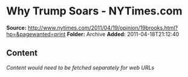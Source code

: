 # Why Trump Soars - NYTimes.com

**Source:** http://www.nytimes.com/2011/04/19/opinion/19brooks.html?hp=&pagewanted=print
**Folder:** Archive
**Added:** 2011-04-18T21:12:40




## Content
*Content would need to be fetched separately for web URLs*
